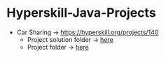 # Hyperskill-Java-Projects

- Car Sharing -> https://hyperskill.org/projects/140
  - Project solution folder -> [here](Car%20Sharing/Car%20Sharing/task/src/carsharing/Main.java)
  - Project folder -> [here](Car%20Sharing)

